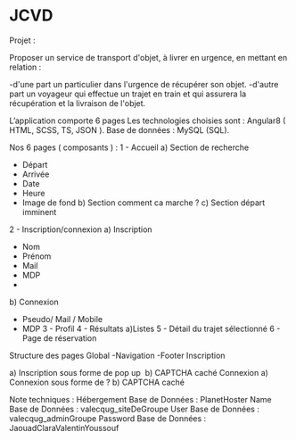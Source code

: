 ﻿# JCVD
Projet :


Proposer un service de transport d'objet, à livrer en urgence, en mettant en relation :

-d'une part un particulier dans l'urgence de récupérer son objet.
-d'autre part  un voyageur qui effectue un trajet en train et qui assurera la récupération et la livraison de l'objet.

L’application comporte 6 pages
Les technologies choisies sont : Angular8 ( HTML, SCSS, TS, JSON ).
Base de données : MySQL (SQL).

Nos 6 pages ( composants ) :
1 - Accueil 
a) Section de recherche 
- Départ
- Arrivée
- Date 
- Heure
- Image de fond
b) Section comment ca marche ?
c) Section départ imminent

2 - Inscription/connexion 
a) Inscription
- Nom 
- Prénom
- Mail
- MDP
- 
b) Connexion
- Pseudo/ Mail / Mobile
- MDP
3 - Profil
4 - Résultats 
a)Listes 
5 - Détail du trajet sélectionné 
6 - Page de réservation


Structure des pages
Global
	-Navigation
	-Footer
Inscription

a) Inscription sous forme de pop up 
b) CAPTCHA caché
Connexion
a) Connexion sous forme de ?
b) CAPTCHA caché



Note techniques :
Hébergement Base de Données : PlanetHoster
Name Base de Données : valecqug_siteDeGroupe
User Base de Données : valecqug_adminGroupe
Password Base de Données : JaouadClaraValentinYoussouf